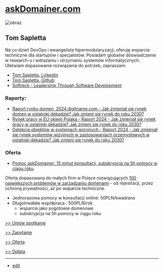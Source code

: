 # [askDomainer.com](https://www.askdomainer.com/)


![obraz](https://github.com/tom-sapletta-com/rynek-pracy-2030-eu/assets/5669657/24abdad9-5aff-4834-95a0-d7215cc6e0bc)

## Tom Sapletta

Na co dzień DevOps i ewangelista hipermodularyzacji, oferuję wsparcie techniczne dla startupów i specjalistów.
Posiadam globalne doświadczenie w research-u i wdrażaniu i utrzymaniu systemów informatycznych. 
Ułatwiam dopasowanie rozwiązania do potrzeb, zapraszam:

+ [Tom Sapletta, Linkedin](https://www.linkedin.com/in/tom-sapletta-com)
+ [Tom Sapletta, Github](https://github.com/tom-sapletta-com)
+ [Softreck - Leadership Through Software Development](https://softreck.com/)


### Raporty:

+ [Raport rynku domen, 2024.digitname.com - Jak zmieniał się rynek domen w ostatniej dekadzie? Jak zmieni się rynek do roku 2030?](https://2024.digitname.com/)
+ [Rynek pracy w EU okiem Polaka - Raport 2024 - Jak zmieniał się rynek pracy w ostatniej dekadzie? Jak zmieni się rynek do roku 2030?](https://2024.teleworking.info/)
+ [Detekcja obiektów w systemach wizyjnych - Raport 2024 - Jak zmieniał się rynek systemów wizyjnych w zastosowaniach przemysłowych w ostatniej dekadzie? Jak zmieni się rynek do roku 2030?](https://2024.teleoperator.info/)


### Oferta

+ [Pomoc askDomainer: 15 minut konsultacji, subskrypcja na 5h pomocy w ciągu roku](https://oferta.askdomainer.com/)

Oferta dopasowana do małych firm w Polsce rozwiązujących [100 największych problemów w zarządzaniu domenami](http://100.askdomainer.com) - od rejestracji, przez ochronę prywatności, aż po wsparcie techniczne.
+ Jednorazowa pomocy w konsultacji online: 50PLN/kwadrans
+ Długotrwałała współpraca : 500PLN/rok
  + wsparcie jako pogotowie domenowe
  + subskrypcja na 5h pomocy w ciągu roku
 
[ >> Umów spotkanie](http://termin.askDomainer.com)

[ >> Zapytanie](http://contact.askDomainer.com)

[ >> Oferta](http://order.askDomainer.com)

[ >> Opłata](http://pay.askDomainer.com)

---

+ [edit](https://github.com/askdomainer/www/edit/main/README.md)
